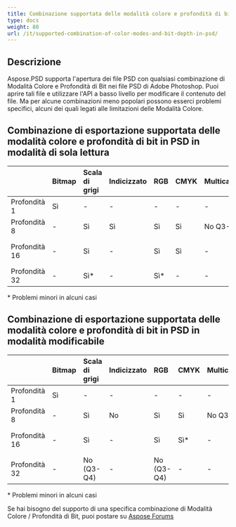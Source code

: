 ```yaml
---
title: Combinazione supportata delle modalità colore e profondità di bit in PSD
type: docs
weight: 80
url: /it/supported-combination-of-color-modes-and-bit-depth-in-psd/
---
```


## **Descrizione**
Aspose.PSD supporta l'apertura dei file PSD con qualsiasi combinazione di Modalità Colore e Profondità di Bit nei file PSD di Adobe Photoshop. Puoi aprire tali file e utilizzare l'API a basso livello per modificare il contenuto del file. Ma per alcune combinazioni meno popolari possono esserci problemi specifici, alcuni dei quali legati alle limitazioni delle Modalità Colore.

## **Combinazione di esportazione supportata delle modalità colore e profondità di bit in PSD in modalità di sola lettura**

| |Bitmap|Scala di grigi|Indicizzato|RGB|CMYK|Multicanale|Duotono|Lab|
| :- | :- | :- | :- | :- | :- | :- | :- | :- |
|Profondità 1|Sì[](https://issue.kharkov.dynabic.com/issues/PSDNET-283)|-|-|-|-|-|-|-|
|Profondità 8|-|Sì|Sì|Sì|Sì|No Q3-Q4|No Q3-Q4|Sì[](https://issue.kharkov.dynabic.com/issues/PSDNET-290)|
|Profondità 16|-|Sì|-|Sì|Sì|-[](https://issue.kharkov.dynabic.com/issues/PSDNET-287)|-|No (Q3-Q4)|
|Profondità 32|-|Sì*[](https://issue.kharkov.dynabic.com/issues/PSDNET-125)|-|Sì*|-[](https://issue.kharkov.dynabic.com/issues/PSDNET-285)|-[](https://issue.kharkov.dynabic.com/issues/PSDNET-288)|-|-|
\* Problemi minori in alcuni casi

## **Combinazione di esportazione supportata delle modalità colore e profondità di bit in PSD in modalità modificabile**

| |Bitmap|Scala di grigi|Indicizzato|RGB|CMYK|Multicanale|Duotono|Lab|
| :- | :- | :- | :- | :- | :- | :- | :- | :- |
|Profondità 1|Sì|-|-|-|-|-|-|-|
|Profondità 8|-|Sì|No|Sì|Sì|No Q3-Q4|No Q3-Q4|Sì*|
|Profondità 16|-|Sì|-|Sì|Sì*|-|-|No (Q3-Q4)|
|Profondità 32|-|No (Q3-Q4)|-|No (Q3-Q4)|-|-|-|-|
\* Problemi minori in alcuni casi

Se hai bisogno del supporto di una specifica combinazione di Modalità Colore / Profondità di Bit, puoi postare su [Aspose Forums](https://forum.aspose.com/c/psd)
